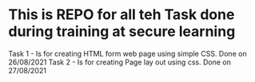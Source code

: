 # This is REPO for all teh Task done during training at secure learning

Task 1 - Is for creating HTML  form web page using simple CSS. Done on 26/08/2021
Task 2 - Is for creating Page lay out using css.  Done on 27/08/2021